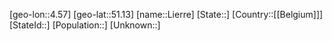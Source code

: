 ﻿---
location: [51.13,4.57]
type: City
tags:
- geo/City


SpocWebEntityId: 32004
isDeleted: false
confidential: public

---
[geo-lon::4.57]
[geo-lat::51.13]
[name::Lierre]
[State::]
[Country::[[Belgium]]]
[StateId::]
[Population::]
[Unknown::]

